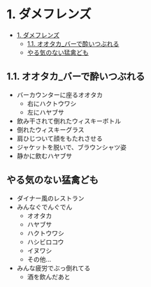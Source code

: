 # 1. ダメフレンズ

- [1. ダメフレンズ](#1-ダメフレンズ)
  - [1.1. オオタカ\_バーで酔いつぶれる](#11-オオタカ_バーで酔いつぶれる)
  - [やる気のない猛禽ども](#やる気のない猛禽ども)

## 1.1. オオタカ_バーで酔いつぶれる

- バーカウンターに座るオオタカ
  - 右にハクトウワシ
  - 左にハヤブサ
- 飲み干されて倒れたウィスキーボトル
- 倒れたウィスキーグラス
- 肩ひじついて顔をもたれさせる
- ジャケットを脱いで、ブラウンシャツ姿
- 静かに飲むハヤブサ

## やる気のない猛禽ども

- ダイナー風のレストラン
- みんなぐでんぐでん
  - オオタカ
  - ハヤブサ
  - ハクトウワシ
  - ハシビロコウ
  - イヌワシ
  - その他...
- みんな疲労でぶっ倒れてる
  - 酒を飲んだあと
